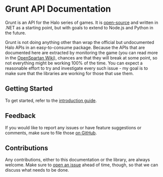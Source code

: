 # Grunt API Documentation

Grunt is an API for the Halo series of games. It is [open-source](https://github.com/OpenSpartan/grunt) and written in .NET as a starting point, but with goals to extend to Node.js and Python in the future.

Grunt is not doing anything other than wrap the official but undocumented Halo APIs in an easy-to-consume package. Because the APIs that are documented here are extracted by monitoring the game (you can read more in the [OpenSpartan Wiki](https://wiki.openspartan.com)), chances are that they will break at some point, so not everything might be working 100% of the time. You can expect a reasonable effort to try and investigate every such issue - my goal is to make sure that the libraries are working for those that use them.

## Getting Started

To get started, refer to the [introduction guide](articles/intro.md).

## Feedback

If you would like to report any issues or have feature suggestions or comments, make sure to file those [on GitHub](https://github.com/OpenSpartan/grunt/issues).

## Contributions

Any contributions, either to this documentation or the library, are always welcome. Make sure to [open an issue](https://github.com/dend/grunt/issues) ahead of time, though, so that we can discuss what needs to be done.